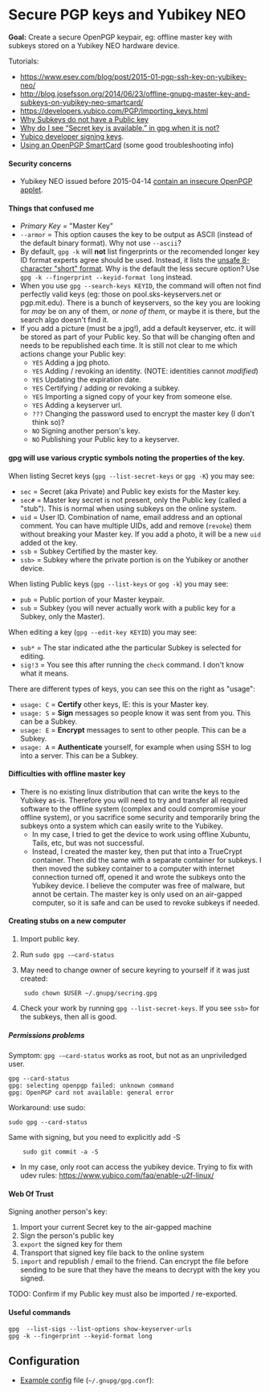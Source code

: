 Secure PGP keys and Yubikey NEO
===============================

**Goal:** Create a secure OpenPGP keypair, eg: offline master key with subkeys stored on a Yubikey NEO hardware device.

Tutorials:
* https://www.esev.com/blog/post/2015-01-pgp-ssh-key-on-yubikey-neo/
* http://blog.josefsson.org/2014/06/23/offline-gnupg-master-key-and-subkeys-on-yubikey-neo-smartcard/
* https://developers.yubico.com/PGP/Importing_keys.html
* [Why Subkeys do not have a Public key](http://security.stackexchange.com/questions/84132/gpg-detaching-public-subkeys-why-cant-i-do-it)
* [Why do I see “Secret key is available.” in gpg when it is not?](http://security.stackexchange.com/questions/115230/why-do-i-see-secret-key-is-available-in-gpg-when-it-is-not)
* [Yubico developer signing keys](https://developers.yubico.com/Software_Projects/Software_Signing.html).
* [Using an OpenPGP SmartCard](http://www.narf.ssji.net/~shtrom/wiki/tips/openpgpsmartcard) (some good troubleshooting info)
 
#### Security concerns
* Yubikey NEO issued before 2015-04-14 [contain an insecure OpenPGP applet](https://developers.yubico.com/ykneo-openpgp/SecurityAdvisory%202015-04-14.html).

#### Things that confused me
*  *Primary Key* = "Master Key"
*  `--armor` = This option causes the key to be output as ASCII (instead of the default binary format).  Why not use `--ascii`?
*  By default, `gpg -k` will **not** list fingerprints or the recomended longer key ID format experts agree should be used.  Instead, it lists the [unsafe 8-character "short" format](http://www.asheesh.org/note/debian/short-key-ids-are-bad-news.html).  Why is the default the less secure option?  Use `gpg -k --fingerprint --keyid-format long` instead.
* When you use `gpg --search-keys KEYID`, the command will often not find perfectly valid keys (eg: those on pool.sks-keyservers.net or pgp.mit.edu).  There is a bunch of keyservers, so the key you are looking for *may* be on any of them, or *none of them*, or maybe it is there, but the search algo doesn't find it.
* If you add a picture (must be a jpg!), add a default keyserver, etc. it will be stored as part of your Public key.  So that will be changing often and needs to be republished each time.  It is still not clear to me which actions change your Public key:
  * `YES` Adding a jpg photo.
  * `YES` Adding / revoking an identity. (NOTE: identities cannot *modified*)
  * `YES` Updating the expiration date.
  * `YES` Certifying / adding or revoking a subkey.
  * `YES` Importing a signed copy of your key from someone else.
  * `YES` Adding a keyserver url.
  * `???` Changing the password used to encrypt the master key (I don't think so)?
  * `NO` Signing another person's key.
  * `NO` Publishing your Public key to a keyserver.

#### gpg will use various cryptic symbols noting the properties of the key.
When listing Secret keys (`gpg --list-secret-keys` or `gpg -K`) you may see:
* `sec` = Secret (aka Private) and Public key exists for the Master key. 
* `sec#` = Master key secret is not present, only the Public key (called a "stub").  This is normal when using subkeys on the online system. 
* `uid` = User ID.  Combination of name, email address and an optional comment.  You can have multiple UIDs, add and remove (`revoke`) them without breaking your Master key.  If you add a photo, it will be a new `uid` added ot the key.
* `ssb` = Subkey Certified by the master key.
* `ssb>` = Subkey where the private portion is on the Yubikey or another device.

When listing Public keys (`gpg --list-keys` or `gog -k`) you may see:
* `pub` = Public portion of your Master keypair.
* `sub` = Subkey (you will never actually work with a public key for a Subkey, only the Master).

When editing a key (`gpg --edit-key KEYID`) you may see:
* `sub*` = The star indicated athe the particular Subkey is selected for editing.
* `sig!3` = You see this after running the `check` command. I don't know what it means.

There are different types of keys, you can see this on the right as "usage":
* `usage: C` = **Certify** other keys, IE: this is your Master key.
* `usage: S` = **Sign** messages so people know it was sent from you.  This can be a Subkey. 
* `usage: E` = **Encrypt** messages to sent to other people.  This can be a Subkey.
* `usage: A` = **Authenticate** yourself, for example when using SSH to log into a server.  This can be a Subkey.

#### Difficulties with offline master key

* There is no existing linux distribution that can write the keys to the Yubikey as-is.  Therefore you will need to try and transfer all required software to the offline system (complex and could compromise your offline system), or you sacrifice some security and temporarily bring the subkeys onto a system which can easily write to the Yubikey.
  * In my case, I tried to get the device to work using offline Xubuntu, Tails, etc, but was not successful.
  * Instead, I created the master key, then put that into a TrueCrypt container.  Then did the same with a separate container for subkeys.  I then moved the subkey container to a computer with internet connection turned off, opened it and wrote the subkeys onto the Yubikey device.  I believe the computer was free of malware, but annot be certain.  The master key is only used on an air-gapped computer, so it is safe and can be used to revoke subkeys if needed.

#### Creating stubs on a new computer

1. Import public key.
2. Run `sudo gpg -–card-status`
3. May need to change owner of secure keyring to yourself if it was just created:

        sudo chown $USER ~/.gnupg/secring.gpg
4. Check your work by running `gpg --list-secret-keys`.  If you see `ssb>` for the subkeys, then all is good.

##### Permissions problems

Symptom: `gpg -–card-status` works as root, but not as an unpriviledged user.

    gpg --card-status
    gpg: selecting openpgp failed: unknown command
    gpg: OpenPGP card not available: general error

Workaround: use sudo:

    sudo gpg --card-status

Same with signing, but you need to explicitly add -S

        sudo git commit -a -S

* In my case, only root can access the yubikey device.  Trying to fix with udev rules:  https://www.yubico.com/faq/enable-u2f-linux/

#### Web Of Trust

Signing another person's key:

1. Import your current Secret key to the air-gapped machine
2. Sign the person's public key
3. `export` the signed key for them
4. Transport that signed key file back to the online system
5. `import` and republish / email to the friend.  Can encrypt the file before sending to be sure that they have the means to decrypt with the key you signed.

TODO: Confirm if my Public key must also be imported / re-exported.


#### Useful commands
    gpg  --list-sigs --list-options show-keyserver-urls
    gpg -k --fingerprint --keyid-format long


## Configuration

* [Example config](../master/gpg.conf) file (`~/.gnupg/gpg.conf`): 
